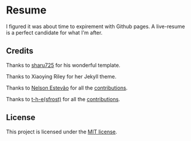 # Resume
I figured it was about time to expirement with Github pages.
A live-resume is a perfect candidate for what I'm after.

## Credits

Thanks to [sharu725](https://github.com/sharu725/online-cv) for his wonderful template.

Thanks to Xiaoying Riley for her Jekyll theme.

Thanks to [Nelson Estevão](https://github.com/nelsonmestevao) for all the [contributions](https://github.com/sharu725/online-cv/commits?author=nelsonmestevao).

Thanks to [t-h-e(sfrost)](https://github.com/t-h-e) for all the [contributions](https://github.com/sharu725/online-cv/commits?author=t-h-e).


## License

This project is licensed under the [MIT license](LICENSE.txt).
